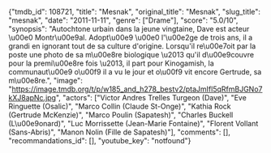 {"tmdb_id": 108721, "title": "Mesnak", "original_title": "Mesnak", "slug_title": "mesnak", "date": "2011-11-11", "genre": ["Drame"], "score": "5.0/10", "synopsis": "Autochtone urbain dans la jeune vingtaine, Dave est acteur \u00e0 Montr\u00e9al. Adopt\u00e9 \u00e0 l'\u00e2ge de trois ans, il a grandi en ignorant tout de sa culture d'origine. Lorsqu'il re\u00e7oit par la poste une photo de sa m\u00e8re biologique \u2013 qu'il d\u00e9couvre pour la premi\u00e8re fois \u2013, il part pour Kinogamish, la communaut\u00e9 o\u00f9 il a vu le jour et o\u00f9 vit encore Gertrude, sa m\u00e8re.", "image": "https://image.tmdb.org/t/p/w185_and_h278_bestv2/ptaJmIfl5qRfmBJGNo7kXJ8apNc.jpg", "actors": ["Victor Andres Trelles Turgeon (Dave)", "Eve Ringuette (Osalic)", "Marco Collin (Claude St-Onge)", "Kathia Rock (Gertrude McKenzie)", "Marco Poulin (Sapatesh)", "Charles Buckell (L\u00e9onard)", "Luc Morrissette (Jean-Marie Fontaine)", "Florent Vollant (Sans-Abris)", "Manon Nolin (Fille de Sapatesh)"], "comments": [], "recommandations_id": [], "youtube_key": "notfound"}